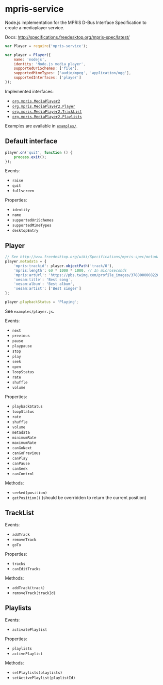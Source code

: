 # mpris-service

Node.js implementation for the MPRIS D-Bus Interface Specification to create a mediaplayer service.

Docs: http://specifications.freedesktop.org/mpris-spec/latest/

```js
var Player = require('mpris-service');

var player = Player({
	name: 'nodejs',
	identity: 'Node.js media player',
	supportedUriSchemes: ['file'],
	supportedMimeTypes: ['audio/mpeg', 'application/ogg'],
	supportedInterfaces: ['player']
});
```

Implemented interfaces:
* [`org.mpris.MediaPlayer2`](http://specifications.freedesktop.org/mpris-spec/latest/Media_Player.html)
* [`org.mpris.MediaPlayer2.Player`](http://specifications.freedesktop.org/mpris-spec/latest/Player_Interface.html)
* [`org.mpris.MediaPlayer2.TrackList`](http://specifications.freedesktop.org/mpris-spec/latest/Track_List_Interface.html)
* [`org.mpris.MediaPlayer2.Playlists`](http://specifications.freedesktop.org/mpris-spec/latest/Playlists_Interface.html)

Examples are available in [`examples/`](https://github.com/emersion/mpris-service/tree/master/examples).

## Default interface

```js
player.on('quit', function () {
	process.exit();
});
```

Events:
* `raise`
* `quit`
* `fullscreen`

Properties:
* `identity`
* `name`
* `supportedUriSchemes`
* `supportedMimeTypes`
* `desktopEntry`

## Player

```js
// See http://www.freedesktop.org/wiki/Specifications/mpris-spec/metadata/
player.metadata = {
	'mpris:trackid': player.objectPath('track/0'),
	'mpris:length': 60 * 1000 * 1000, // In microseconds
	'mpris:artUrl': 'https://pbs.twimg.com/profile_images/378800000822867536/3f5a00acf72df93528b6bb7cd0a4fd0c.jpeg',
	'xesam:title': 'Best song',
	'xesam:album': 'Best album',
	'xesam:artist': ['Best singer']
};

player.playbackStatus = 'Playing';
```

See `examples/player.js`.

Events:
* `next`
* `previous`
* `pause`
* `playpause`
* `stop`
* `play`
* `seek`
* `open`
* `loopStatus`
* `rate`
* `shuffle`
* `volume`

Properties:
* `playbackStatus`
* `loopStatus`
* `rate`
* `shuffle`
* `volume`
* `metadata`
* `minimumRate`
* `maximumRate`
* `canGoNext`
* `canGoPrevious`
* `canPlay`
* `canPause`
* `canSeek`
* `canControl`

Methods:
* `seeked(position)`
* `getPosition()` (should be overridden to return the current position)

## TrackList

Events:
* `addTrack`
* `removeTrack`
* `goTo`

Properties:
* `tracks`
* `canEditTracks`

Methods:
* `addTrack(track)`
* `removeTrack(trackId)`

## Playlists

Events:
* `activatePlaylist`

Properties:
* `playlists`
* `activePlaylist`

Methods:
* `setPlaylists(playlists)`
* `setActivePlaylist(playlistId)`
